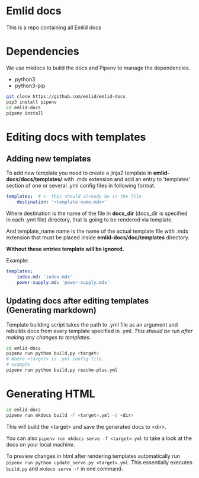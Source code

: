 # Emlid docs

This is a repo containing all Emlid docs

# Dependencies

We use mkdocs to build the docs and Pipenv to manage the dependencies.

- python3
- python3-pip

```bash
git clone https://github.com/emlid/emlid-docs
pip3 install pipenv
cd emlid-docs
pipenv install
```

# Editing docs with templates

## Adding new templates

To add new template you need to create a jinja2 template in **emlid-docs/docs/templates/** with .mdx extension and add an entry to 'templates' section of one or several .yml config files in following format. 
```yaml
templates:  # <- this should already be in the file
    destination: '<template-name.mdx>'
```
Where destination is the name of the file in **docs_dir** (docs_dir is specified in each .yml file) directory, that is going to be rendered via template.

And template_name name is the name of the actual template file with .mdx extension that must be placed inside **emlid-docs/doc/templates** directory.

**Without these entries template will be ignored.**

Example:

```yaml
templates:
    index.md: 'index.mdx'
    power-supply.md: 'power-supply.mdx'
```

## Updating docs after editing templates (Generating markdown)

Template building script takes the path to .yml file as an argument and rebuilds docs from every template specified in .yml.
*This should be run after making any changes to templates.*
```bash
cd emlid-docs
pipenv run python build.py <target>
# Where <target> is .yml config file.
# example
pipenv run python build.py reachm-plus.yml 
```
# Generating HTML

```bash
cd emlid-docs
pipenv run mkdocs build -f <target>.yml -d <dir>
```

This will build the \<target\> and save the generated docs to \<dir\>.

You can also `pipenv run mkdocs serve -f <target>.yml` to take a look at the docs on your local machine.

To preview changes in html after rendering templates automatically run `pipenv run python update_serve.py <target>.yml`. This essentially executes `build.py` and `mkdocs serve -f` in one command.
